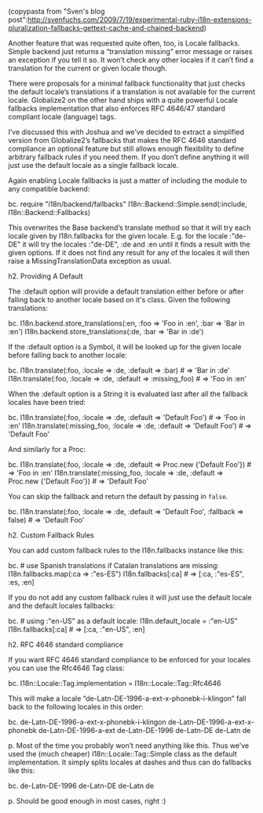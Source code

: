 

(copypasta from "Sven's blog post":http://svenfuchs.com/2009/7/19/experimental-ruby-i18n-extensions-pluralization-fallbacks-gettext-cache-and-chained-backend)

Another feature that was requested quite often, too, is Locale fallbacks. Simple backend just returns a “translation missing” error message or raises an exception if you tell it so. It won’t check any other locales if it can’t find a translation for the current or given locale though.

There were proposals for a minimal fallback functionality that just checks the default locale’s translations if a translation is not available for the current locale. Globalize2 on the other hand ships with a quite powerful Locale fallbacks implementation that also enforces RFC 4646/47 standard compliant locale (language) tags.

I’ve discussed this with Joshua and we’ve decided to extract a simplified version from Globalize2’s fallbacks that makes the RFC 4646 standard compliance an optional feature but still allows enough flexibility to define arbitrary fallback rules if you need them. If you don’t define anything it will just use the default locale as a single fallback locale.

Again enabling Locale fallbacks is just a matter of including the module to any compatible backend:

bc. require "i18n/backend/fallbacks" 
I18n::Backend::Simple.send(:include, I18n::Backend::Fallbacks)

This overwrites the Base backend’s translate method so that it will try each locale given by I18n.fallbacks for the given locale. E.g. for the locale :"de-DE" it will try the locales :"de-DE", :de and :en until it finds a result with the given options. If it does not find any result for any of the locales it will then raise a MissingTranslationData exception as usual.

h2. Providing A Default

The :default option will provide a default translation either before or after falling back to another locale based on it's class. Given the following translations:

bc. I18n.backend.store_translations(:en, :foo => 'Foo in :en', :bar => 'Bar in :en')
I18n.backend.store_translations(:de, :bar => 'Bar in :de')

If the :default option is a Symbol, it will be looked up for the given locale before falling back to another locale:

bc. I18n.translate(:foo, :locale => :de, :default => :bar)         # => 'Bar in :de'
I18n.translate(:foo, :locale => :de, :default => :missing_foo) # => 'Foo in :en'

When the :default option is a String it is evaluated last after all the fallback locales have been tried:

bc. I18n.translate(:foo, :locale => :de, :default => 'Default Foo')         # => 'Foo in :en'
I18n.translate(:missing_foo, :locale => :de, :default => 'Default Foo') # => 'Default Foo'

And similarly for a Proc:

bc. I18n.translate(:foo, :locale => :de, :default => Proc.new {'Default Foo'})         # => 'Foo in :en'
I18n.translate(:missing_foo, :locale => :de, :default => Proc.new {'Default Foo'}) # => 'Default Foo'

You can skip the fallback and return the default by passing in `false`.

bc. I18n.translate(:foo, :locale => :de, :default => 'Default Foo', :fallback => false)   # => 'Default Foo'

h2. Custom Fallback Rules

You can add custom fallback rules to the I18n.fallbacks instance like this:

bc. # use Spanish translations if Catalan translations are missing:
I18n.fallbacks.map(:ca => :"es-ES")
I18n.fallbacks[:ca] # => [:ca, :"es-ES", :es, :en]

If you do not add any custom fallback rules it will just use the default locale and the default locales fallbacks:

bc. # using :"en-US" as a default locale:
I18n.default_locale = :"en-US" 
I18n.fallbacks[:ca] # => [:ca, :"en-US", :en]

h2. RFC 4646 standard compliance

If you want RFC 4646 standard compliance to be enforced for your locales you can use the Rfc4646 Tag class:

bc. I18n::Locale::Tag.implementation = I18n::Locale::Tag::Rfc4646

This will make a locale “de-Latn-DE-1996-a-ext-x-phonebk-i-klingon” fall back to the following locales in this order:

bc. de-Latn-DE-1996-a-ext-x-phonebk-i-klingon
de-Latn-DE-1996-a-ext-x-phonebk
de-Latn-DE-1996-a-ext
de-Latn-DE-1996
de-Latn-DE
de-Latn
de

p. Most of the time you probably won’t need anything like this. Thus we’ve used the (much cheaper) I18n::Locale::Tag::Simple class as the default implementation. It simply splits locales at dashes and thus can do fallbacks like this:

bc. de-Latn-DE-1996
de-Latn-DE
de-Latn
de

p. Should be good enough in most cases, right :)
